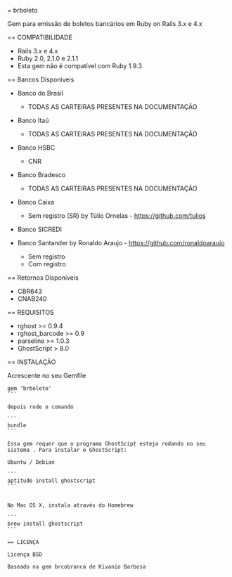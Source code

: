 = brboleto

Gem para emissão de boletos bancários em Ruby on Rails 3.x e 4.x

== COMPATIBILIDADE

* Rails 3.x e 4.x
* Ruby 2.0, 2.1.0 e 2.1.1
* Esta gem não é compatível com Ruby 1.9.3

== Bancos Disponíveis

* Banco do Brasil
  * TODAS AS CARTEIRAS PRESENTES NA DOCUMENTAÇÃO

* Banco Itaú
  * TODAS AS CARTEIRAS PRESENTES NA DOCUMENTAÇÃO

* Banco HSBC
  * CNR

* Banco Bradesco
  * TODAS AS CARTEIRAS PRESENTES NA DOCUMENTAÇÃO

* Banco Caixa
  * Sem registro (SR) by Túlio Ornelas - https://github.com/tulios

* Banco SICREDI

* Banco Santander by Ronaldo Araujo - https://github.com/ronaldoaraujo
  * Sem registro
  * Com registro

== Retornos Disponíveis

* CBR643
* CNAB240

== REQUISITOS

* rghost >= 0.9.4
* rghost_barcode >= 0.9
* parseline >= 1.0.3
* GhostScript > 8.0

== INSTALAÇÃO

Acrescente no seu Gemfile

`````
gem 'brboleto'
```

depois rode o comando

```
bundle
```

Essa gem requer que o programa GhostScipt esteja rodando no seu sistema . Para instalar o GhostScript:

Ubuntu / Debian

```
aptitude install ghostscript
```


No Mac OS X, instala através do Homebrew 

```
brew install ghostscript
```

== LICENÇA

Licença BSD

Baseado na gem brcobranca de Kivanio Barbosa
